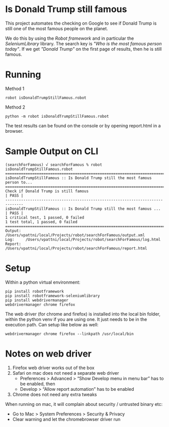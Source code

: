 Is Donald Trump still famous
============================

This project automates the checking on Google to see if Donald Trump is still
one of the most famous people on the planet.

We do this by using the *Robot framework* and in particular the
*SeleniumLibrary* library. The search key is *"Who is the most famous person
today"*. If we get *"Donald Trump"* on the first page of results, then he is
still famous.

Running
=======
Method 1
```
robot isDonaldTrumpStillFamous.robot
```

Method 2
```
python -m robot isDonaldTrumpStillFamous.robot
```

The test results can be found on the console or by opening report.html in a
browser.

Sample Output on CLI
====================
```
(searchForFamous) √ searchForFamous % robot isDonaldTrumpStillFamous.robot
==============================================================================
isDonaldTrumpStillFamous :: Is Donald Trump still the most famous person to...
==============================================================================
Check if Donald Trump is still famous                                 | PASS |
------------------------------------------------------------------------------
isDonaldTrumpStillFamous :: Is Donald Trump still the most famous ... | PASS |
1 critical test, 1 passed, 0 failed
1 test total, 1 passed, 0 failed
==============================================================================
Output:  /Users/vpattni/local/Projects/robot/searchForFamous/output.xml
Log:     /Users/vpattni/local/Projects/robot/searchForFamous/log.html
Report:  /Users/vpattni/local/Projects/robot/searchForFamous/report.html

```


Setup
=====
Within a python virtual environment:
```
pip install robotframework
pip install robotframework-seleniumlibrary
pip install webdrivermanager
webdrivermanager chrome firefox
```

The web driver (for chrome and firefox) is installed into the local bin folder, within the python venv if you are using one. It just needs to be in the execution path. Can setup like below as well:
```
webdrivermanager chrome firefox --linkpath /usr/local/bin
```

Notes on web driver
===================
1. Firefox web driver works out of the box
2. Safari on mac does not need a separate web driver
   - Preferences > Advanced > “Show Develop menu in menu bar” has to be enabled, then
   - Develop > “Allow report automation” has to be enabled
3. Chrome does not need any extra tweaks


When running on mac, it will complain about security / untrusted binary etc:
- Go to Mac > System Preferences > Security & Privacy
- Clear warning and let the chromebrowser driver run
